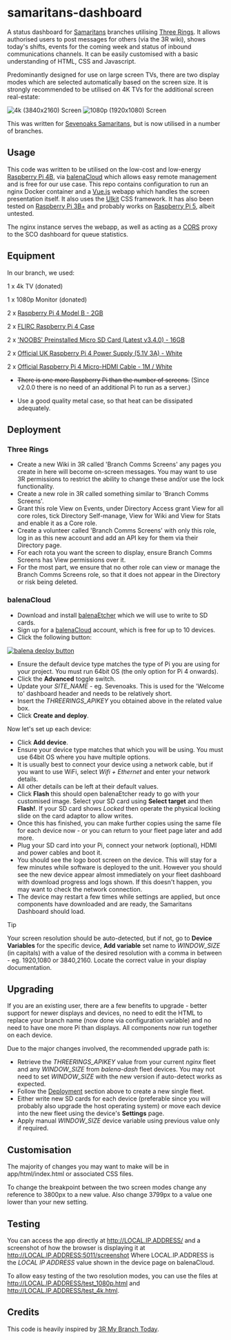 # samaritans-dashboard

A status dashboard for [Samaritans](https://www.samaritans.org/) branches utilising [Three Rings](https://www.threerings.org.uk/). It allows authorised users to post messages for others (via the 3R wiki), shows today's shifts, events for the coming week and status of inbound communications channels. It can be easily customised with a basic understanding of HTML, CSS and Javascript.

Predominantly designed for use on large screen TVs, there are two display modes which are selected automatically based on the screen size. It is strongly recommended to be utilised on 4K TVs for the additional screen real-estate:

![4k (3840x2160) Screen](https://raw.githubusercontent.com/richardseabrook/samaritans-dashboard/master/README_img/4k.jpg "4k")
![1080p (1920x1080) Screen](https://raw.githubusercontent.com/richardseabrook/samaritans-dashboard/master/README_img/1080p.jpg "1080p")

This was written for [Sevenoaks Samaritans](https://www.samaritans.org/sevenoaks/), but is now utilised in a number of branches.

## Usage

This code was written to be utilised on the low-cost and low-energy [Raspberry Pi 4B](https://www.raspberrypi.org/products/raspberry-pi-4-model-b/), via [balenaCloud](https://www.balena.io/) which allows easy remote management and is free for our use case. This repo contains configuration to run an nginx Docker container and a [Vue.js](https://vuejs.org/) webapp which handles the screen presentation itself. It also uses the [UIkit](https://getuikit.com/) CSS framework. It has also been tested on [Raspberry Pi 3B+](https://www.raspberrypi.com/products/raspberry-pi-3-model-b-plus/) and probably works on [Raspberry Pi 5](https://www.raspberrypi.com/products/raspberry-pi-5/), albeit untested.

The nginx instance serves the webapp, as well as acting as a [CORS](https://en.wikipedia.org/wiki/Cross-origin_resource_sharing) proxy to the SCO dashboard for queue statistics.

## Equipment

In our branch, we used:

1 x 4k TV (donated)

1 x 1080p Monitor (donated)

2 x [Raspberry Pi 4 Model B - 2GB](https://thepihut.com/products/raspberry-pi-4-model-b?variant=20064052674622)

2 x [FLIRC Raspberry Pi 4 Case](https://thepihut.com/products/flirc-raspberry-pi-4-case?variant=20649168404542)

2 x ['NOOBS' Preinstalled Micro SD Card (Latest v3.4.0) - 16GB](https://thepihut.com/products/noobs-preinstalled-sd-card?variant=30582045905)

2 x [Official UK Raspberry Pi 4 Power Supply (5.1V 3A) - White](https://thepihut.com/products/raspberry-pi-psu-uk?variant=20064004505662)

2 x [Official Raspberry Pi 4 Micro-HDMI Cable - 1M / White](https://thepihut.com/products/micro-hdmi-to-standard-hdmi-a-cable?variant=31597424934974)

+ ~~There is one more Raspberry Pi than the number of screens.~~ (Since v2.0.0 there is no need of an additional Pi to run as a server.)
* Use a good quality metal case, so that heat can be dissipated adequately.

## Deployment

### Three Rings

* Create a new Wiki in 3R called 'Branch Comms Screens' any pages you create in here will become on-screen messages. You may want to use 3R permissions to restrict the ability to change these and/or use the lock functionality.
* Create a new role in 3R called something similar to 'Branch Comms Screens'.
* Grant this role View on Events, under Directory Access grant View for all core roles, tick Directory Self-manage, View for Wiki and View for Stats and enable it as a Core role.
* Create a volunteer called 'Branch Comms Screens' with only this role, log in as this new account and add an API key for them via their Directory page.
* For each rota you want the screen to display, ensure Branch Comms Screens has View permissions over it.
* For the most part, we ensure that no other role can view or manage the Branch Comms Screens role, so that it does not appear in the Directory or risk being deleted.

### balenaCloud

* Download and install [balenaEtcher](https://etcher.balena.io/) which we will use to write to SD cards.
* Sign up for a [balenaCloud](https://www.balena.io/) account, which is free for up to 10 devices.
* Click the following button:

[![balena deploy button](https://www.balena.io/deploy.svg)](https://dashboard.balena-cloud.com/deploy?repoUrl=https://github.com/richardseabrook/samaritans-dashboard)

* Ensure the default device type matches the type of Pi you are using for your project. You must run 64bit OS (the only option for Pi 4 onwards).
* Click the **Advanced** toggle switch.
* Update your *SITE_NAME* - eg. Sevenoaks. This is used for the 'Welcome to' dashboard header and needs to be relatively short.
* Insert the *THREERINGS_APIKEY* you obtained above in the related value box.
* Click **Create and deploy**.

Now let's set up each device:

* Click **Add device**.
* Ensure your device type matches that which you will be using. You must use 64bit OS where you have multiple options.
* It is usually best to connect your device using a network cable, but if you want to use WiFi, select *Wifi + Ethernet* and enter your network details.
* All other details can be left at their default values.
* Click **Flash** this should open balenaEtcher ready to go with your customised image. Select your SD card using **Select target** and then **Flash!**. If your SD card shows *Locked* then operate the physical locking slide on the card adaptor to allow writes.
* Once this has finished, you can make further copies using the same file for each device now - or you can return to your fleet page later and add more.
* Plug your SD card into your Pi, connect your network (optional), HDMI and power cables and boot it.
* You should see the logo boot screen on the device. This will stay for a few minutes while software is deployed to the unit. However you should see the new device appear almost immediately on your fleet dashboard with download progress and logs shown. If this doesn't happen, you may want to check the network connection.
* The device may restart a few times while settings are applied, but once components have downloaded and are ready, the Samaritans Dashboard should load.

> [!TIP]
> Your screen resolution should be auto-detected, but if not, go to **Device Variables** for the specific device, **Add variable** set name to *WINDOW_SIZE* (in capitals) with a value of the desired resolution with a comma in between - eg. 1920,1080 or 3840,2160. Locate the correct value in your display documentation.

## Upgrading

If you are an existing user, there are a few benefits to upgrade - better support for newer displays and devices, no need to edit the HTML to replace your branch name (now done via configuration variable) and no need to have one more Pi than displays. All components now run together on each device.

Due to the major changes involved, the recommended upgrade path is:

* Retrieve the *THREERINGS_APIKEY* value from your current *nginx* fleet and any *WINDOW_SIZE* from *balena-dash* fleet devices. You may not need to set *WINDOW_SIZE* with the new version if auto-detect works as expected.
* Follow the [Deployment](#deployment) section above to create a new single fleet.
* Either write new SD cards for each device (preferable since you will probably also upgrade the host operating system) or move each device into the new fleet using the device's **Settings** page.
* Apply manual *WINDOW_SIZE* device variable using previous value only if required.

## Customisation

The majority of changes you may want to make will be in app/html/index.html or associated CSS files.

To change the breakpoint between the two screen modes change any reference to 3800px to a new value. Also change 3799px to a value one lower than your new setting.

## Testing

You can access the app directly at http://LOCAL.IP.ADDRESS/ and a screenshot of how the browser is displaying it at http://LOCAL.IP.ADDRESS:5011/screenshot
Where LOCAL.IP.ADDRESS is the *LOCAL IP ADDRESS* value shown in the device page on balenaCloud.

To allow easy testing of the two resolution modes, you can use the files at http://LOCAL.IP.ADDRESS/test_1080p.html and http://LOCAL.IP.ADDRESS/test_4k.html.

## Credits

This code is heavily inspired by [3R My Branch Today](https://github.com/ThreeRingsCIC/3r-shifts-events-news).
